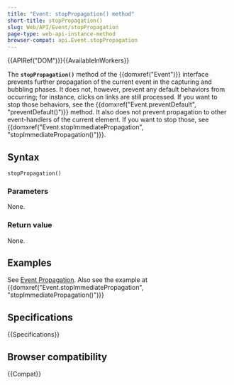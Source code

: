 ```yaml
---
title: "Event: stopPropagation() method"
short-title: stopPropagation()
slug: Web/API/Event/stopPropagation
page-type: web-api-instance-method
browser-compat: api.Event.stopPropagation
---
```


{{APIRef("DOM")}}{{AvailableInWorkers}}

The **`stopPropagation()`** method of the {{domxref("Event")}}
interface prevents further propagation of the current event in the capturing and
bubbling phases. It does not, however, prevent any default behaviors from occurring; for
instance, clicks on links are still processed. If you want to stop those behaviors, see
the {{domxref("Event.preventDefault", "preventDefault()")}} method. It also does not
prevent propagation to other event-handlers of the current element. If you want to stop those,
see {{domxref("Event.stopImmediatePropagation", "stopImmediatePropagation()")}}.

## Syntax

```js-nolint
stopPropagation()
```

### Parameters

None.

### Return value

None.

## Examples

See [Event Propagation](/en-US/docs/Web/API/Document_Object_Model/Examples#example_5_event_propagation).
Also see the example at {{domxref("Event.stopImmediatePropagation", "stopImmediatePropagation()")}}

## Specifications

{{Specifications}}

## Browser compatibility

{{Compat}}
